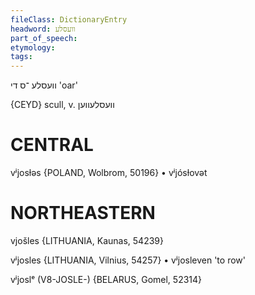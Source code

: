 ```yaml
---
fileClass: DictionaryEntry
headword: וועסלע
part_of_speech: 
etymology: 
tags: 
---
```

וועסלע
־ס
די
'oar'

{CEYD}
scull, v. וועסלעווען

CENTRAL
========

vʲjosɫəs {POLAND, Wolbrom, 50196}
	•	vʲjósɫovət

NORTHEASTERN
==============

vjošles {LITHUANIA, Kaunas, 54239}

vʲjosles {LITHUANIA, Vilnius, 54257}
	•	vʲjosleven 'to row'

vʲjoslᵉ (V8-JOSLE-) {BELARUS, Gomel, 52314}
